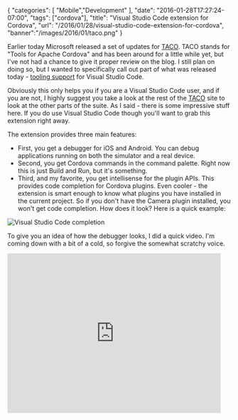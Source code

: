 {
   "categories": [
      "Mobile","Development"
   ],
   "date": "2016-01-28T17:27:24-07:00",
   "tags": ["cordova"],
   "title": "Visual Studio Code extension for Cordova",
   "url": "/2016/01/28/visual-studio-code-extension-for-cordova",
   "banner":"/images/2016/01/taco.png" 
}

Earlier today Microsoft released a set of updates for [TACO](http://taco.tools/index.html). TACO stands
for "Tools for Apache Cordova" and has been around for a little while yet, but I've not had a chance to give it proper review on the blog. I still plan on doing so, but I wanted to specifically call out part of what was released today - [tooling support](https://marketplace.visualstudio.com/items?itemName=vsmobile.cordova-tools) for Visual Studio Code.

<!--more-->

Obviously this only helps you if you are a Visual Studio Code user, and if you are not, I highly suggest you take a look at the rest of the [TACO](http://taco.tools/index.html) site to look at the other parts of the suite. As I said - there is some impressive stuff here. If you do use Visual Studio Code though you'll want to grab this extension right away.

The extension provides three main features:

* First, you get a debugger for iOS and Android. You can debug applications running on both the simulator and a real device. 
* Second, you get Cordova commands in the command palette. Right now this is just Build and Run, but it's something. 
* Third, and my favorite, you get intellisense for the plugin APIs. This provides code completion for Cordova plugins. Even cooler - the extension is smart enough to know what plugins you have installed in the current project. So if you don't have the Camera plugin installed, you won't get code completion. How does it look? Here is a quick example:

![Visual Studio Code completion](https://static.raymondcamden.com/images/2016/01/cordovaext1.png)

To give you an idea of how the debugger looks, I did a quick video. I'm coming down with a bit of a cold, so forgive the somewhat scratchy voice.

<iframe width="480" height="360" src="https://www.youtube.com/embed/9o-U0vH-5DI" frameborder="0" allowfullscreen></iframe>